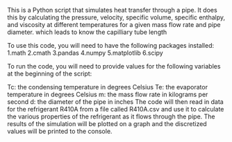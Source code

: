 This is a Python script that simulates heat transfer through a pipe. It does this by calculating the pressure, velocity, specific volume, specific enthalpy, and viscosity at different temperatures for a given mass flow rate and pipe diameter. which leads to know the capilliary tube length

To use this code, you will need to have the following packages installed:
1.math
2.cmath
3.pandas
4.numpy
5.matplotlib
6.scipy

To run the code, you will need to provide values for the following variables at the beginning of the script:

Tc: the condensing temperature in degrees Celsius
Te: the evaporator temperature in degrees Celsius
m: the mass flow rate in kilograms per second
d: the diameter of the pipe in inches
The code will then read in data for the refrigerant R410A from a file called R410A.csv and use it to calculate the various properties of the refrigerant as it flows through the pipe. The results of the simulation will be plotted on a graph and the discretized values will be printed to the console.
